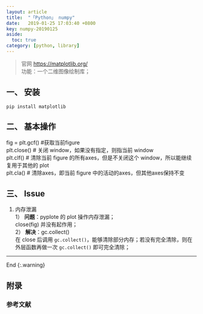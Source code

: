 ```yaml
---
layout: article
title:  "「Python」 numpy"
date:   2019-01-25 17:03:40 +0800
key: numpy-20190125
aside:
  toc: true
category: [python, library]
---
```

> 官网 <https://matplotlib.org/>  
功能：一个二维图像绘制库；

## 一、 安装
`pip install matplotlib`  

## 二、 基本操作
fig = plt.gcf() #获取当前figure  
plt.close() # 关闭 window，如果没有指定，则指当前 window  
plt.clf() # 清除当前 figure 的所有axes，但是不关闭这个 window，所以能继续复用于其他的 plot  
plt.cla() # 清除axes，即当前 figure 中的活动的axes，但其他axes保持不变  

## 三、 Issue
1. 内存泄漏  
1） **问题**：pyplote 的 plot 操作内存泄漏；   
close(fig) 并没有起作用；  
2） **解决**：gc.collect()  
在 close 后调用 `gc.collect()`，能够清除部分内存；若没有完全清除，则在外层函数再做一次 `gc.collect()` 即可完全清除；

-------------------  
 End
{:.warning}  


## 附录
### 参考文献  
